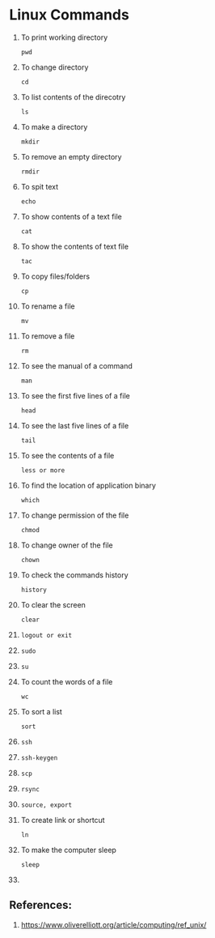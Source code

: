 # Linux Commands

1. To print working directory
    ```
    pwd
    ```
1. To change directory
    ```
    cd 
    ```
1. To list contents of the direcotry
   ```
   ls
   ```
1. To make a directory
   ```
   mkdir
   ```
1. To remove an empty directory
   ```
   rmdir
   ```
1. To spit text
   ```
   echo 
   ```
1. To show contents of a text file
   ```
   cat
   ```
1. To show the contents of text file
   ```
   tac
1. To copy files/folders
   ```
   cp 
   ```
1. To rename a file
   ```
   mv 
   ```
1. To remove a file
   ```
   rm
   ```
1. To see the manual of a command
   ```
   man
   ```
1. To see the first five lines of a file
   ```
   head
   ```
1. To see the last five lines of a file
   ```
   tail 
   ```
1. To see the contents of a file
   ```
   less or more
   ```
1. To find the location of application binary
   ```
   which
   ```
1. To change permission of the file
   ```
   chmod
   ```
1. To change owner of the file
   ```
   chown
   ```
1. To check the commands history
   ```
   history
   ```
1. To clear the screen
   ```
   clear
   ```
1. 
   ```
   logout or exit
   ```
1. 
   ```
   sudo
   ```
1. 
   ```
   su
   ```
1. To count the words of a file
   ```
   wc
   ```
1. To sort a list 
   ```
   sort
   ```
1.  
   ```
   ssh
   ```
1. 
   ```
   ssh-keygen
   ```
1. 
   ```
   scp
   ```
1. 
   ```
   rsync
   ```
1. 
   ```
   source, export
   ```
1. To create link or shortcut
   ```
   ln
   ```
1. To make the computer sleep
   ```
   sleep
   ```
1. 





## References:
1. https://www.oliverelliott.org/article/computing/ref_unix/


